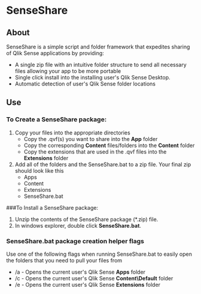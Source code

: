 # SenseShare

## About
SenseShare is a simple script and folder framework that expedites sharing of Qlik Sense applications by providing:
* A single zip file with an intuitive folder structure to send all necessary files allowing your app to be more portable
* Single click install into the installing user's Qlik Sense Desktop.
* Automatic detection of user's Qlik Sense folder locations

## Use

### To Create a SenseShare package:
1. Copy your files into the appropriate directories
    * Copy the .qvf(s) you want to share into the **App** folder
    * Copy the corresponding **Content** files/folders into the **Content** folder
    * Copy the extensions that are used in the .qvf files into the **Extensions** folder
2. Add all of the folders and the SenseShare.bat to a zip file.  Your final zip should look like this
    * Apps
    * Content
    * Extensions
    * SenseShare.bat


###To Install a SenseShare package:
1. Unzip the contents of the SenseShare package (*.zip) file.
2. In windows explorer, double click **SenseShare.bat**.

### SenseShare.bat package creation helper flags
Use one of the following flags when running SenseShare.bat to easily open the folders that you need to pull your files from

* /a - Opens the current user's Qlik Sense **Apps** folder
* /c - Opens the current user's Qlik Sense **Content\Default** folder
* /e - Opens the current user's Qlik Sense **Extensions** folder
